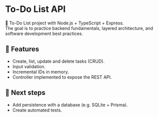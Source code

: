 # To-Do List API

🚀 To-Do List project with Node.js + TypeScript + Express.  
The goal is to practice backend fundamentals, layered architecture, and software development best practices.

## 🔹 Features
- Create, list, update and delete tasks (CRUD).
- Input validation.
- Incremental IDs in memory.
- Controller implemented to expose the REST API.
  
## 📌 Next steps
- Add persistence with a database (e.g. SQLite + Prisma).
- Create automated tests.
